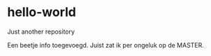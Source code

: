 # hello-world
Just another repository

Een beetje info toegevoegd. Juist zat ik per ongeluk op de MASTER.
